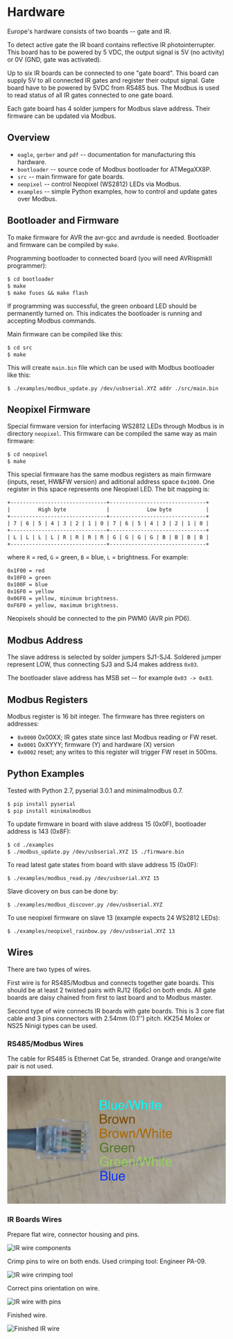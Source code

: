 # Hardware

Europe's hardware consists of two boards -- gate and IR.

To detect active gate the IR board contains reflective IR photointerrupter.
This board has to be powered by 5 VDC, the output signal is 5V (no activity)
or 0V (GND, gate was activated).

Up to six IR boards can be connected to one "gate board". This board can supply
5V to all connected IR gates and register their output signal. Gate board have
to be powered by 5VDC from RS485 bus. The Modbus is used to read status of all
IR gates connected to one gate board.

Each gate board has 4 solder jumpers for Modbus slave address. Their
firmware can be updated via Modbus.

## Overview

- `eagle`, `gerber` and `pdf` -- documentation for manufacturing this hardware.
- `bootloader` -- source code of Modbus bootloader for ATMegaXX8P.
- `src` -- main firmware for gate boards.
- `neopixel` -- control Neopixel (WS2812) LEDs via Modbus.
- `examples` -- simple Python examples, how to control and update gates over Modbus.

## Bootloader and Firmware

To make firmware for AVR the avr-gcc and avrdude is needed. Bootloader and firmware
can be compiled by `make`.

Programming bootloader to connected board (you will need AVRispmkII programmer):

    $ cd bootloader
    $ make
    $ make fuses && make flash

If programming was successful, the green onboard LED should be permanently turned on.
This indicates the bootloader is running and accepting Modbus commands.

Main firmware can be compiled like this:

    $ cd src
    $ make

This will create `main.bin` file which can be used with Modbus bootloader like
this:

    $ ./examples/modbus_update.py /dev/usbserial.XYZ addr ./src/main.bin

## Neopixel Firmware

Special firmware version for interfacing WS2812 LEDs through Modbus is
in directory `neopixel`. This firmware can be compiled the same way as main
firmware:

    $ cd neopixel
    $ make

This special firmware has the same modbus registers as main firmware (inputs,
reset, HW&FW version) and aditional address space `0x1000`. One register in
this space represents one Neopixel LED. The bit mapping is:

    +-------------------------------+-------------------------------+
    |         High byte             |            Low byte           |
    +-------------------------------+-------------------------------+
    | 7 | 6 | 5 | 4 | 3 | 2 | 1 | 0 | 7 | 6 | 5 | 4 | 3 | 2 | 1 | 0 |
    +-------------------------------+-------------------------------+
    | L | L | L | L | R | R | R | R | G | G | G | G | B | B | B | B |
    +-------------------------------+-------------------------------+

where `R` = red, `G` = green, `B` = blue, `L` = brightness. For example:

    0x1F00 = red
    0x10F0 = green
    0x100F = blue
    0x16F0 = yellow
    0x06F0 = yellow, minimum brightness.
    0xF6F0 = yellow, maximum brightness.

Neopixels should be connected to the pin PWM0 (AVR pin PD6).

## Modbus Address

The slave address is selected by solder jumpers SJ1-SJ4. Soldered jumper represent
LOW, thus connecting SJ3 and SJ4 makes address `0x03`.

The bootloader slave address has MSB set -- for example `0x03 -> 0x83`.

## Modbus Registers

Modbus register is 16 bit integer. The firmware has three registers on addresses:

- `0x0000` 0x00XX; IR gates state since last Modbus reading or FW reset.
- `0x0001` 0xXYYY; firmware (Y) and hardware (X) version
- `0x0002` reset; any writes to this register will trigger FW reset in 500ms.

## Python Examples

Tested with Python 2.7, pyserial 3.0.1 and minimalmodbus 0.7.

    $ pip install pyserial
    $ pip install minimalmodbus

To update firmware in board with slave address 15 (0x0F), bootloader address is
143 (0x8F):

    $ cd ./examples
    $ ./modbus_update.py /dev/usbserial.XYZ 15 ./firmware.bin

To read latest gate states from board with slave address 15 (0x0F):

    $ ./examples/modbus_read.py /dev/usbserial.XYZ 15

Slave dicovery on bus can be done by:

    $ ./examples/modbus_discover.py /dev/usbserial.XYZ

To use neopixel firmware on slave 13 (example expects 24 WS2812 LEDs):

    $ ./examples/neopixel_rainbow.py /dev/usbserial.XYZ 13

## Wires

There are two types of wires.

First wire is for RS485/Modbus and connects
together gate boards. This should be at least 2 twisted pairs with RJ12 (6p6c) on both
ends. All gate boards are daisy chained from first to last board and to Modbus
master.

Second type of wire connects IR boards with gate boards. This is 3 core flat
cable and 3 pins connectors with 2.54mm (0.1'') pitch. KK254 Molex or NS25 Ninigi
types can be used.

### RS485/Modbus Wires

The cable for RS485 is Ethernet Cat 5e, stranded. Orange and orange/wite pair is not used.

![RS485 cable with RJ12 connector](https://github.com/msgre/europe/blob/master/hardware/imgs/wire-rs485.jpg)

### IR Boards Wires

Prepare flat wire, connector housing and pins.

![IR wire components](https://github.com/msgre/europe/blob/master/hardware/imgs/wire-ir-01-components.jpg)

Crimp pins to wire on both ends. Used crimping tool: Engineer PA-09.

![IR wire crimping tool](https://github.com/msgre/europe/blob/master/hardware/imgs/wire-ir-02-crimping.jpg)

Correct pins orientation on wire.

![IR wire with pins](https://github.com/msgre/europe/blob/master/hardware/imgs/wire-ir-03-pins.jpg)

Finished wire.

![Finished IR wire](https://github.com/msgre/europe/blob/master/hardware/imgs/wire-ir-04-finished.jpg)
